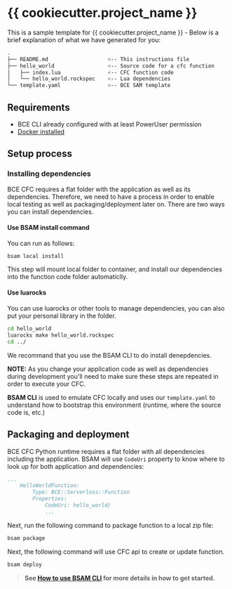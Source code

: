# {{ cookiecutter.project_name }}

This is a sample template for {{ cookiecutter.project_name }} - Below is a brief explanation of what we have generated for you:

```bash
.
├── README.md                   <-- This instructions file
├── hello_world                 <-- Source code for a cfc function
│   ├── index.lua               <-- CFC function code
│   └── hello_world.rockspec    <-- Lua dependencies   
└── template.yaml               <-- BCE SAM template
```

## Requirements

* BCE CLI already configured with at least PowerUser permission
* [Docker installed](https://www.docker.com/community-edition)

## Setup process

### Installing dependencies

BCE CFC requires a flat folder with the application as well as its dependencies. Therefore, we need to have a process in order to enable local testing as well as packaging/deployment later on. There are two ways you can install dependencies.

#### Use BSAM install command
You can run as follows:

```
bsam local install
```

This step will mount local folder to container, and install our dependencies into the function code folder automaticlly.


#### Use luarocks

You can use luarocks or other tools to manage dependencies, you can also put your personal library in the folder.

```bash
cd hello_world
luarocks make hello_world.rockspec
cd ../
```

We recommand that you use the BSAM CLI to do install denepdencies.

**NOTE:** As you change your application code as well as dependencies during development you'll need to make sure these steps are repeated in order to execute your CFC.

**BSAM CLI** is used to emulate CFC locally and uses our `template.yaml` to understand how to bootstrap this environment (runtime, where the source code is, etc.)

## Packaging and deployment

BCE CFC Python runtime requires a flat folder with all dependencies including the application. BSAM will use `CodeUri` property to know where to look up for both application and dependencies:

```yaml
...
    HelloWorldFunction:
        Type: BCE::Serverless::Function
        Properties:
            CodeUri: hello_world/
            ...
```

Next, run the following command to package function to a local zip file:

```bash
bsam package
```

Next, the following command will use CFC api to create or update function.

```bash
bsam deploy
```

> **See [How to use BSAM CLI](https://cloud.baidu.com/doc/CFC/QuickGuide.html#BSAM.20CLI.E4.BD.BF.E7.94.A8.E7.A4.BA.E4.BE.8B) for more details in how to get started.**
